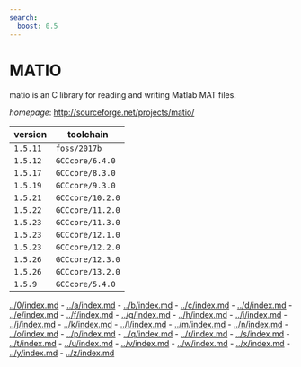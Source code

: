 ```yaml
---
search:
  boost: 0.5
---
```

# MATIO

matio is an C library for reading and writing Matlab MAT files.

*homepage*: <http://sourceforge.net/projects/matio/>

version | toolchain
--------|----------
``1.5.11`` | ``foss/2017b``
``1.5.12`` | ``GCCcore/6.4.0``
``1.5.17`` | ``GCCcore/8.3.0``
``1.5.19`` | ``GCCcore/9.3.0``
``1.5.21`` | ``GCCcore/10.2.0``
``1.5.22`` | ``GCCcore/11.2.0``
``1.5.23`` | ``GCCcore/11.3.0``
``1.5.23`` | ``GCCcore/12.1.0``
``1.5.23`` | ``GCCcore/12.2.0``
``1.5.26`` | ``GCCcore/12.3.0``
``1.5.26`` | ``GCCcore/13.2.0``
``1.5.9`` | ``GCCcore/5.4.0``

[../0/index.md](0) - [../a/index.md](a) - [../b/index.md](b) - [../c/index.md](c) - [../d/index.md](d) - [../e/index.md](e) - [../f/index.md](f) - [../g/index.md](g) - [../h/index.md](h) - [../i/index.md](i) - [../j/index.md](j) - [../k/index.md](k) - [../l/index.md](l) - [../m/index.md](m) - [../n/index.md](n) - [../o/index.md](o) - [../p/index.md](p) - [../q/index.md](q) - [../r/index.md](r) - [../s/index.md](s) - [../t/index.md](t) - [../u/index.md](u) - [../v/index.md](v) - [../w/index.md](w) - [../x/index.md](x) - [../y/index.md](y) - [../z/index.md](z)

